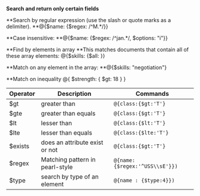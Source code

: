 **Search and return only certain fields**

**Search by regular expression (use the slash or quote marks as a delimiter).
**@{$name: {$regex: /^M.*/}}

**Case insensitive:
**@{$name: {$regex: /^jan.*/, $options: "i"}}

**Find by elements in array
**This matches documents that contain all of these array elements:
@{$skills: {$all: }}

**Match on any element in the array:
**@{$skills: "negotiation"}

**Match on inequality
@{ $strength: { $gt: 18 } }


<table>
<thead><tr>
<th>Operator</th>
<th>Description</th>
<th>Commands</th>
</tr></thead>
<tbody>
<tr>
<td>$gt&nbsp;</td>
<td>greater than&nbsp;</td>
<td><code>@{class:{$gt:'T'}</code></td>
</tr>
<tr>
<td>$gte&nbsp;</td>
<td>greater than equals</td>
<td><code>@{class:{$gt:'T'}</code></td>
</tr>
<tr>
<td>$lt&nbsp;</td>
<td>lesser than&nbsp;</td>
<td><code>@{class:{$lt:'T'}</code></td>
</tr>
<tr>
<td>$lte</td>
<td>lesser than equals</td>
<td><code>@{class:{$lte:'T'}</code></td>
</tr>
<tr>
<td>$exists</td>
<td>does an attribute exist or not</td>
<td><code>@{class:{$gt:'T'}</code></td>
</tr>
<tr>
<td>$regex</td>
<td>Matching pattern in pearl-style</td>
<td><code>@{name:{$regex:'^USS\\sE'}})</code></td>
</tr>
<tr>
<td>$type&nbsp;</td>
<td>search by type of an element</td>
<td><code>@{name : {$type:4}})</code></td>
</tr>
</tbody>
</table>
